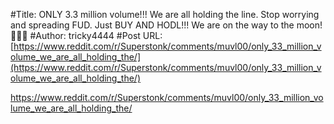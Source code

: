 #Title: ONLY 3.3 million volume!!! We are all holding the line. Stop worrying and spreading FUD. Just BUY AND HODL!!! We are on the way to the moon! 💎🙌🚀
#Author: tricky4444
#Post URL: [https://www.reddit.com/r/Superstonk/comments/muvl00/only_33_million_volume_we_are_all_holding_the/](https://www.reddit.com/r/Superstonk/comments/muvl00/only_33_million_volume_we_are_all_holding_the/)


https://www.reddit.com/r/Superstonk/comments/muvl00/only_33_million_volume_we_are_all_holding_the/